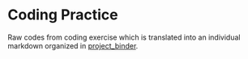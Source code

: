 # Coding Practice
Raw codes from coding exercise which is translated into an individual markdown organized in [project_binder](https://github.com/jshinm/project-binder).